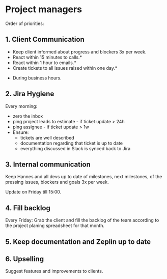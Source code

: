 # Project managers

Order of priorities:

## 1. Client Communication

- Keep client informed about progress and blockers 3x per week.
- React within 15 minutes to calls.*
- React within 1 hour to emails.*
- Create tickets to all issues raised within one day.*

* During business hours.

## 2. Jira Hygiene

Every morning: 

- zero the inbox
- ping project leads to estimate - if ticket update > 24h
- ping assignee - if ticket update > 1w
- Ensure:
	- tickets are well described
	- documentation regarding that ticket is up to date
	- everything discussed in Slack is synced back to Jira

## 3. Internal communication

Keep Hannes and all devs up to date of milestones, next milestones, of the pressing issues, blockers and goals 3x per week.

Update on Friday till 15:00.

## 4. Fill backlog

Every Friday: Grab the client and fill the backlog of the team according to the project planing spreadsheet for that month.

## 5. Keep documentation and Zeplin up to date

## 6. Upselling

Suggest features and improvements to clients.